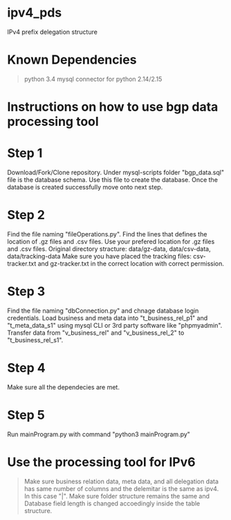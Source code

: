 # ipv4_pds
IPv4 prefix delegation structure
# Known Dependencies
> python 3.4
> mysql connector for python 2.14/2.15
# Instructions on how to use bgp data processing tool
# Step 1
Download/Fork/Clone repository. Under mysql-scripts folder "bgp_data.sql" file is the database schema.
Use this file to create the database. Once the database is created successfully move onto next step.
# Step 2
Find the file naming "fileOperations.py". Find the lines that defines the location of .gz files and .csv files. Use your prefered location for .gz files and .csv files.
Original directory stracture: data/gz-data, data/csv-data, data/tracking-data
Make sure you have placed the tracking files: csv-tracker.txt and gz-tracker.txt in the correct location with correct permission.
# Step 3
Find the file naming "dbConnection.py" and chnage database login credentials. Load business and meta data into "t_business_rel_p1" and "t_meta_data_s1" using mysql CLI or 3rd party software like "phpmyadmin". Transfer data from "v_business_rel" and "v_business_rel_2" to "t_business_rel_s1".
# Step 4
Make sure all the dependecies are met.
# Step 5
Run mainProgram.py with command "python3 mainProgram.py"

# Use the processing tool for IPv6
> Make sure business relation data, meta data, and all delegation data has same number of columns and the delemitar is the same as ipv4. In this case "|". 
> Make sure folder structure remains the same and Database field length is changed accoedingly inside the table structure.
